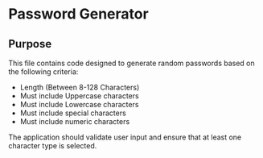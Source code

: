 # Password Generator 

## Purpose 
This file contains code designed to generate random passwords based on the following criteria:  
* Length (Between 8-128 Characters)
* Must include Uppercase characters
* Must include Lowercase characters
* Must include special characters
* Must include numeric characters

The application should validate user input and ensure that at least one character type is selected. 

